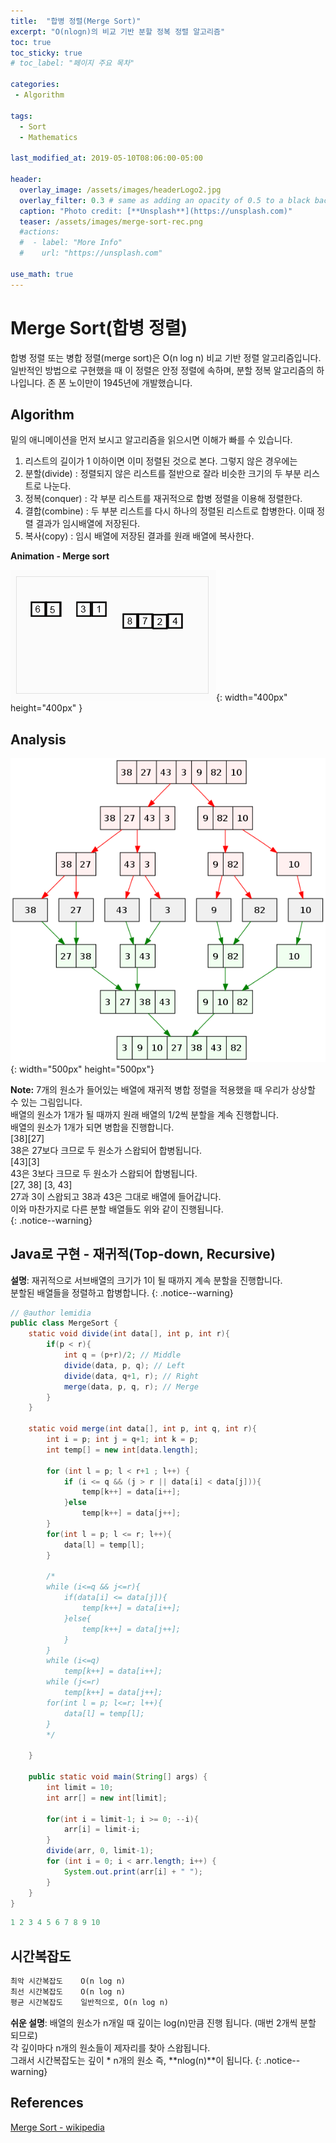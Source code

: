 ```yaml
---
title:  "합병 정렬(Merge Sort)"
excerpt: "O(nlogn)의 비교 기반 분할 정복 정렬 알고리즘"
toc: true
toc_sticky: true
# toc_label: "페이지 주요 목차"

categories:
 - Algorithm

tags:
  - Sort
  - Mathematics
  
last_modified_at: 2019-05-10T08:06:00-05:00

header:
  overlay_image: /assets/images/headerLogo2.jpg
  overlay_filter: 0.3 # same as adding an opacity of 0.5 to a black background
  caption: "Photo credit: [**Unsplash**](https://unsplash.com)"
  teaser: /assets/images/merge-sort-rec.png
  #actions:
  #  - label: "More Info"
  #    url: "https://unsplash.com"

use_math: true
---
```


# Merge Sort(합병 정렬)

합병 정렬 또는 병합 정렬(merge sort)은 O(n log n) 비교 기반 정렬 알고리즘입니다.  
일반적인 방법으로 구현했을 때 이 정렬은 안정 정렬에 속하며, 분할 정복 알고리즘의 하나입니다.
존 폰 노이만이 1945년에 개발했습니다.


## Algorithm

밑의 애니메이션을 먼저 보시고 알고리즘을 읽으시면 이해가 빠를 수 있습니다.

1. 리스트의 길이가 1 이하이면 이미 정렬된 것으로 본다. 그렇지 않은 경우에는
2. 분할(divide) : 정렬되지 않은 리스트를 절반으로 잘라 비슷한 크기의 두 부분 리스트로 나눈다.
3. 정복(conquer) : 각 부분 리스트를 재귀적으로 합병 정렬을 이용해 정렬한다.
4. 결합(combine) : 두 부분 리스트를 다시 하나의 정렬된 리스트로 합병한다. 이때 정렬 결과가 임시배열에 저장된다.
5. 복사(copy) : 임시 배열에 저장된 결과를 원래 배열에 복사한다.

**Animation - Merge sort**

![Alt text](/assets/images/merge.gif){: width="400px" height="400px" }

## Analysis

![Alt text](/assets/images/merge-sort-rec.png){: width="500px" height="500px"}

**Note:** 7개의 원소가 들어있는 배열에 재귀적 병합 정렬을 적용했을 때 우리가 상상할 수 있는 그림입니다.  
배열의 원소가 1개가 될 때까지 원래 배열의 1/2씩 분할을 계속 진행합니다.  
배열의 원소가 1개가 되면 병합을 진행합니다.  
[38][27]  
38은 27보다 크므로 두 원소가 스왑되어 합병됩니다.  
[43][3]  
43은 3보다 크므로 두 원소가 스왑되어 합병됩니다.  
[27, 38] [3, 43]  
27과 3이 스왑되고 38과 43은 그대로 배열에 들어갑니다.  
이와 마찬가지로 다른 분할 배열들도 위와 같이 진행됩니다.  
{: .notice--warning}

## Java로 구현 - 재귀적(Top-down, Recursive)

**설명**: 재귀적으로 서브배열의 크기가 1이 될 때까지 계속 분할을 진행합니다.  
분할된 배열들을 정렬하고 합병합니다.
{: .notice--warning}
```java
// @author lemidia
public class MergeSort {
    static void divide(int data[], int p, int r){
        if(p < r){
            int q = (p+r)/2; // Middle
            divide(data, p, q); // Left
            divide(data, q+1, r); // Right
            merge(data, p, q, r); // Merge
        }
    }

    static void merge(int data[], int p, int q, int r){
        int i = p; int j = q+1; int k = p;
        int temp[] = new int[data.length];

        for (int l = p; l < r+1 ; l++) {
            if (i <= q && (j > r || data[i] < data[j])){
                temp[k++] = data[i++];
            }else
                temp[k++] = data[j++];
        }
        for(int l = p; l <= r; l++){
            data[l] = temp[l];
        }

        /*
        while (i<=q && j<=r){
            if(data[i] <= data[j]){
                temp[k++] = data[i++];
            }else{
                temp[k++] = data[j++];
            }
        }
        while (i<=q)
            temp[k++] = data[i++];
        while (j<=r)
            temp[k++] = data[j++];
        for(int l = p; l<=r; l++){
            data[l] = temp[l];
        }
        */

    }

    public static void main(String[] args) {
        int limit = 10;
        int arr[] = new int[limit];

        for(int i = limit-1; i >= 0; --i){
            arr[i] = limit-i;
        }
        divide(arr, 0, limit-1);
        for (int i = 0; i < arr.length; i++) {
            System.out.print(arr[i] + " ");
        }
    }
}
```

```java
1 2 3 4 5 6 7 8 9 10 
```

## 시간복잡도
```markdown 
최악 시간복잡도	O(n log n)
최선 시간복잡도	O(n log n)
평균 시간복잡도	일반적으로, O(n log n)
```
**쉬운 설명**: 배열의 원소가 n개일 때 깊이는 log(n)만큼 진행 됩니다. (매번 2개씩 분할 되므로)  
각 깊이마다 n개의 원소들이 제자리를 찾아 스왑됩니다.  
그래서 시간복잡도는 깊이 * n개의 원소 즉, **nlog(n)**이 됩니다.
{: .notice--warning}

## References

[Merge Sort - wikipedia](https://en.wikipedia.org/wiki/Merge_sort)